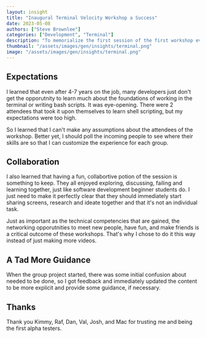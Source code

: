 ```yaml
---
layout: insight
title: "Inaugural Terminal Velocity Workshop a Success"
date: 2023-05-08
authors: ["Steve Brownlee"]
categories: ["Development", "Terminal"]
description: "To memorialize the first session of the first workshop ever run by Standing Stone Labs, this first insight entry will talk about what was learned."
thumbnail: "/assets/images/gen/insights/terminal.png"
image: "/assets/images/gen/insights/terminal.png"
---
```


## Expectations

I learned that even after 4-7 years on the job, many developers just don't get the opporutnity to learn much about the foundations of working in the terminal or writing bash scripts. It was eye-opening. There were 2 attendees that took it upon themselves to learn shell scripting, but my expectations were too high.

So I learned that I can't make any assumptions about the attendees of the workshop. Better yet, I should poll the incoming people to see where their skills are so that I can customize the experience for each group.

## Collaboration

I also learned that having a fun, collabortive potion of the session is something to keep. They all enjoyed exploring, discussing, failing and learning together, just like software development beginner students do. I just need to make it perfectly clear that they should immediately start sharing screens, research and ideate together and that it's not an individual task.

Just as important as the technical competencies that are gained, the networking opporutnities to meet new people, have fun, and make friends is a critical outcome of these workshops. That's why I chose to do it this way instead of just making more videos.

## A Tad More Guidance

When the group project started, there was some initial confusion about needed to be done, so I got feedback and immediately updated the content to be more explicit and provide some guidance, if necessary.

## Thanks

Thank you Kimmy, Raf, Dan, Val, Josh, and Mac for trusting me and being the first alpha testers.
